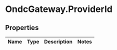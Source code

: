 # OndcGateway.ProviderId

## Properties
Name | Type | Description | Notes
------------ | ------------- | ------------- | -------------
